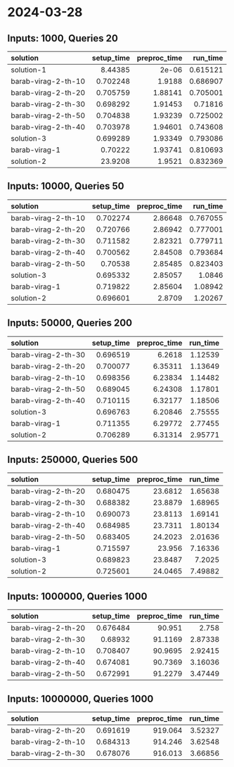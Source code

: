# 2024-03-28

## Inputs: 1000, Queries 20

| solution            |   setup_time |   preproc_time |   run_time |
|:--------------------|-------------:|---------------:|-----------:|
| solution-1          |     8.44385  |        2e-06   |   0.615121 |
| barab-virag-2-th-10 |     0.702248 |        1.9188  |   0.686907 |
| barab-virag-2-th-20 |     0.705759 |        1.88141 |   0.705001 |
| barab-virag-2-th-30 |     0.698292 |        1.91453 |   0.71816  |
| barab-virag-2-th-50 |     0.704838 |        1.93239 |   0.725002 |
| barab-virag-2-th-40 |     0.703978 |        1.94601 |   0.743608 |
| solution-3          |     0.699289 |        1.93349 |   0.793086 |
| barab-virag-1       |     0.70222  |        1.93741 |   0.810693 |
| solution-2          |    23.9208   |        1.9521  |   0.832369 |

## Inputs: 10000, Queries 50

| solution            |   setup_time |   preproc_time |   run_time |
|:--------------------|-------------:|---------------:|-----------:|
| barab-virag-2-th-10 |     0.702274 |        2.86648 |   0.767055 |
| barab-virag-2-th-20 |     0.720766 |        2.86942 |   0.777001 |
| barab-virag-2-th-30 |     0.711582 |        2.82321 |   0.779711 |
| barab-virag-2-th-40 |     0.700562 |        2.84508 |   0.793684 |
| barab-virag-2-th-50 |     0.70538  |        2.85485 |   0.823403 |
| solution-3          |     0.695332 |        2.85057 |   1.0846   |
| barab-virag-1       |     0.719822 |        2.85604 |   1.08942  |
| solution-2          |     0.696601 |        2.8709  |   1.20267  |

## Inputs: 50000, Queries 200

| solution            |   setup_time |   preproc_time |   run_time |
|:--------------------|-------------:|---------------:|-----------:|
| barab-virag-2-th-30 |     0.696519 |        6.2618  |    1.12539 |
| barab-virag-2-th-20 |     0.700077 |        6.35311 |    1.13649 |
| barab-virag-2-th-10 |     0.698356 |        6.23834 |    1.14482 |
| barab-virag-2-th-50 |     0.689045 |        6.24308 |    1.17801 |
| barab-virag-2-th-40 |     0.710115 |        6.32177 |    1.18506 |
| solution-3          |     0.696763 |        6.20846 |    2.75555 |
| barab-virag-1       |     0.711355 |        6.29772 |    2.77455 |
| solution-2          |     0.706289 |        6.31314 |    2.95771 |

## Inputs: 250000, Queries 500

| solution            |   setup_time |   preproc_time |   run_time |
|:--------------------|-------------:|---------------:|-----------:|
| barab-virag-2-th-20 |     0.680475 |        23.6812 |    1.65638 |
| barab-virag-2-th-30 |     0.688382 |        23.8879 |    1.68965 |
| barab-virag-2-th-10 |     0.690073 |        23.8113 |    1.69141 |
| barab-virag-2-th-40 |     0.684985 |        23.7311 |    1.80134 |
| barab-virag-2-th-50 |     0.683405 |        24.2023 |    2.01636 |
| barab-virag-1       |     0.715597 |        23.956  |    7.16336 |
| solution-3          |     0.689823 |        23.8487 |    7.2025  |
| solution-2          |     0.725601 |        24.0465 |    7.49882 |

## Inputs: 1000000, Queries 1000

| solution            |   setup_time |   preproc_time |   run_time |
|:--------------------|-------------:|---------------:|-----------:|
| barab-virag-2-th-20 |     0.676484 |        90.951  |    2.758   |
| barab-virag-2-th-30 |     0.68932  |        91.1169 |    2.87338 |
| barab-virag-2-th-10 |     0.708407 |        90.9695 |    2.92415 |
| barab-virag-2-th-40 |     0.674081 |        90.7369 |    3.16036 |
| barab-virag-2-th-50 |     0.672991 |        91.2279 |    3.47449 |

## Inputs: 10000000, Queries 1000

| solution            |   setup_time |   preproc_time |   run_time |
|:--------------------|-------------:|---------------:|-----------:|
| barab-virag-2-th-20 |     0.691619 |        919.064 |    3.52327 |
| barab-virag-2-th-10 |     0.684313 |        914.246 |    3.62548 |
| barab-virag-2-th-30 |     0.678076 |        916.013 |    3.66856 |